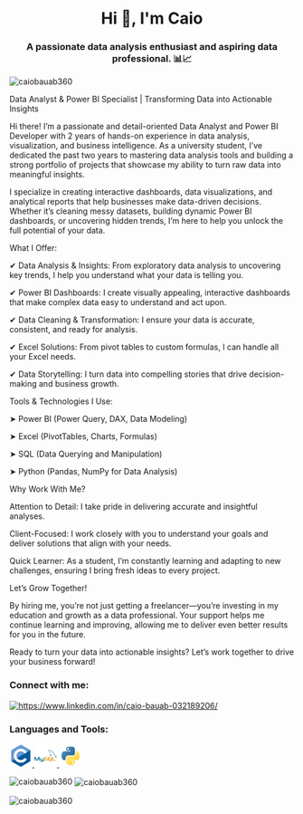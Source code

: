 <h1 align="center">Hi 👋, I'm Caio</h1>
<h3 align="center">A passionate data analysis enthusiast and aspiring data professional. 📊📈</h3>

<p align="left"> <img src="https://komarev.com/ghpvc/?username=caiobauab360&label=Profile%20views&color=0e75b6&style=flat" alt="caiobauab360" /> </p>

Data Analyst & Power BI Specialist | Transforming Data into Actionable Insights

Hi there! I’m a passionate and detail-oriented Data Analyst and Power BI Developer with 2 years of hands-on experience in data analysis, visualization, and business intelligence. As a university student, I’ve dedicated the past two years to mastering data analysis tools and building a strong portfolio of projects that showcase my ability to turn raw data into meaningful insights.

I specialize in creating interactive dashboards, data visualizations, and analytical reports that help businesses make data-driven decisions. Whether it’s cleaning messy datasets, building dynamic Power BI dashboards, or uncovering hidden trends, I’m here to help you unlock the full potential of your data.

What I Offer:

✔ Data Analysis & Insights: From exploratory data analysis to uncovering key trends, I help you understand what your data is telling you.

✔ Power BI Dashboards: I create visually appealing, interactive dashboards that make complex data easy to understand and act upon.

✔ Data Cleaning & Transformation: I ensure your data is accurate, consistent, and ready for analysis.

✔ Excel Solutions: From pivot tables to custom formulas, I can handle all your Excel needs.

✔ Data Storytelling: I turn data into compelling stories that drive decision-making and business growth.

Tools & Technologies I Use:

➤ Power BI (Power Query, DAX, Data Modeling)

➤ Excel (PivotTables, Charts, Formulas)

➤ SQL (Data Querying and Manipulation)

➤ Python (Pandas, NumPy for Data Analysis)


Why Work With Me?

Attention to Detail: I take pride in delivering accurate and insightful analyses.

Client-Focused: I work closely with you to understand your goals and deliver solutions that align with your needs.

Quick Learner: As a student, I’m constantly learning and adapting to new challenges, ensuring I bring fresh ideas to every project.

Let’s Grow Together!

By hiring me, you’re not just getting a freelancer—you’re investing in my education and growth as a data professional. Your support helps me continue learning and improving, allowing me to deliver even better results for you in the future.

Ready to turn your data into actionable insights? Let’s work together to drive your business forward!

<h3 align="left">Connect with me:</h3>
<p align="left">
<a href="https://linkedin.com/in/https://www.linkedin.com/in/caio-bauab-032189206/" target="blank"><img align="center" src="https://raw.githubusercontent.com/rahuldkjain/github-profile-readme-generator/master/src/images/icons/Social/linked-in-alt.svg" alt="https://www.linkedin.com/in/caio-bauab-032189206/" height="30" width="40" /></a>
</p>

<h3 align="left">Languages and Tools:</h3>
<p align="left"> <a href="https://www.cprogramming.com/" target="_blank" rel="noreferrer"> <img src="https://raw.githubusercontent.com/devicons/devicon/master/icons/c/c-original.svg" alt="c" width="40" height="40"/> </a> <a href="https://www.mysql.com/" target="_blank" rel="noreferrer"> <img src="https://raw.githubusercontent.com/devicons/devicon/master/icons/mysql/mysql-original-wordmark.svg" alt="mysql" width="40" height="40"/> </a> <a href="https://www.python.org" target="_blank" rel="noreferrer"> <img src="https://raw.githubusercontent.com/devicons/devicon/master/icons/python/python-original.svg" alt="python" width="40" height="40"/> </a> </p>

<p><img align="left" src="https://github-readme-stats.vercel.app/api/top-langs?username=caiobauab360&show_icons=true&locale=en&layout=compact" alt="caiobauab360" /></p>

<p>&nbsp;<img align="center" src="https://github-readme-stats.vercel.app/api?username=caiobauab360&show_icons=true&locale=en" alt="caiobauab360" /></p>

<p><img align="center" src="https://github-readme-streak-stats.herokuapp.com/?user=caiobauab360&" alt="caiobauab360" /></p>
